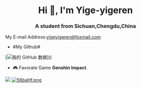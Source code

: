 <h1 align="center">Hi 👋, I'm Yige-yigeren</h1>
<h3 align="center">A student from Sichuan,Chengdu,China</h3>

My E-mail Address:yigeyigeren@foxmail.com

- #My Github#

[![我的 GitHub 数据](https://github-readme-stats.vercel.app/api?username=yige-yigeren&show_icons=true&hide_border=true&theme=chartreuse-dark")]()

- 🎮 Favorate Game **Genshin Impact**.

![](https://genshin-card.himiku.com/rand/191844625.png)
[![56baHf.png](https://z3.ax1x.com/2021/10/22/56baHf.png)](https://imgtu.com/i/56baHf)
